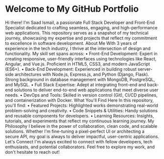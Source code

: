 # Welcome to My GitHub Portfolio

Hi there! I'm Saad Ismail, a passionate Full Stack Developer and Front-End Specialist dedicated to crafting seamless, engaging, and high-performance web applications. This repository serves as a snapshot of my technical journey, showcasing my expertise and projects that reflect my commitment to excellence in software development.
About Me
With 3 years of experience in the tech industry, I thrive at the intersection of design and functionality. My skill set spans across:
•	Front-End Development: Expert in creating responsive, user-friendly interfaces using technologies like React, Angular, and Vue.js. Proficient in HTML5, CSS3, and modern JavaScript (ES6+).
•	Back-End Development: Experienced in building robust server-side architectures with Node.js, Express.js, and Python (Django, Flask). Strong background in database management with MongoDB, PostgreSQL, and MySQL.
•	Full Stack Expertise: Adept at integrating front-end and back-end solutions to deliver end-to-end web applications that meet diverse user needs.
•	DevOps and Tools: Skilled in version control (Git), CI/CD pipelines, and containerization with Docker.
What You'll Find Here
In this repository, you'll find:
•	Featured Projects: Highlighted works demonstrating real-world problem-solving and creativity.
•	Code Snippets & Utilities: Handy solutions and reusable components for developers.
•	Learning Resources: Insights, tutorials, and experiments that reflect my continuous learning journey.
My Philosophy
I believe in the power of collaboration, clean code, and scalable solutions. Whether I'm fine-tuning a pixel-perfect UI or architecting a secure API, my goal is always to deliver impactful, user-centric applications.
Let's Connect
I'm always excited to connect with fellow developers, tech enthusiasts, and potential collaborators. Feel free to explore my work, and don't hesitate to reach out!
